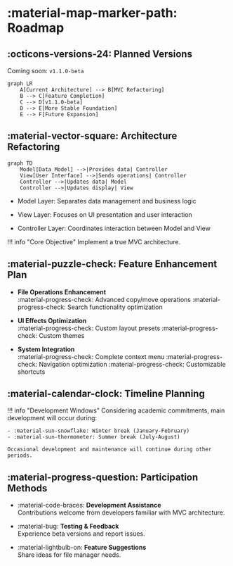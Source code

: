 # :material-map-marker-path: Roadmap

## :octicons-versions-24: Planned Versions

Coming soon: `v1.1.0-beta`

```mermaid
graph LR
    A[Current Architecture] --> B[MVC Refactoring]
    B --> C[Feature Completion]
    C --> D[v1.1.0-beta]
    D --> E[More Stable Foundation]
    E --> F[Future Expansion]
```

## :material-vector-square: Architecture Refactoring

```mermaid
graph TD
    Model[Data Model] -->|Provides data| Controller
    View[User Interface] -->|Sends operations| Controller
    Controller -->|Updates data| Model
    Controller -->|Updates display| View
```

- Model Layer: Separates data management and business logic

- View Layer: Focuses on UI presentation and user interaction

- Controller Layer: Coordinates interaction between Model and View

!!! info "Core Objective"
	Implement a true MVC architecture.

## :material-puzzle-check: Feature Enhancement Plan

<div class="grid cards" markdown>

- **File Operations Enhancement**  
:material-progress-check: Advanced copy/move operations
:material-progress-check: Search functionality optimization

- **UI Effects Optimization**  
:material-progress-check: Custom layout presets
:material-progress-check: Custom themes

- **System Integration**  
:material-progress-check: Complete context menu
:material-progress-check: Navigation optimization
:material-progress-check: Customizable shortcuts

</div>

## :material-calendar-clock: Timeline Planning

!!! info "Development Windows"
	Considering academic commitments, main development will occur during:

	- :material-sun-snowflake: Winter break (January-February)
	- :material-sun-thermometer: Summer break (July-August)

	Occasional development and maintenance will continue during other periods.

## :material-progress-question: Participation Methods

<div class="grid cards" markdown>

- :material-code-braces: **Development Assistance**  
Contributions welcome from developers familiar with MVC architecture.

- :material-bug: **Testing & Feedback**  
Experience beta versions and report issues.

- :material-lightbulb-on: **Feature Suggestions**  
Share ideas for file manager needs.

</div>
